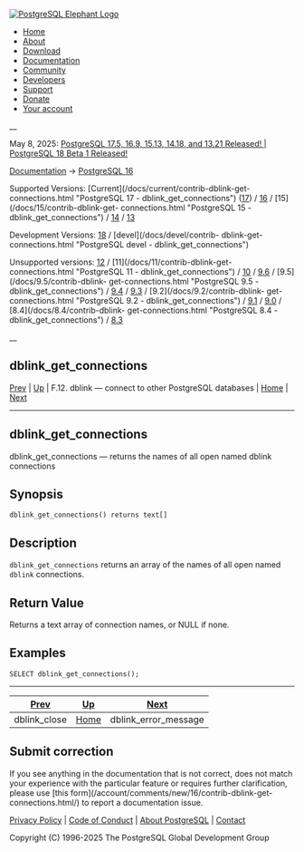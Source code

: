 [ ![PostgreSQL Elephant Logo](/media/img/about/press/elephant.png) ](/)

  * [Home](/ "Home")
  * [About](/about/ "About")
  * [Download](/download/ "Download")
  * [Documentation](/docs/ "Documentation")
  * [Community](/community/ "Community")
  * [Developers](/developer/ "Developers")
  * [Support](/support/ "Support")
  * [Donate](/about/donate/ "Donate")
  * [Your account](/account/ "Your account")

__

May 8, 2025: [ PostgreSQL 17.5, 16.9, 15.13, 14.18, and 13.21 Released! ](/about/news/postgresql-175-169-1513-1418-and-1321-released-3072/) | [ PostgreSQL 18 Beta 1 Released! ](/about/news/postgresql-18-beta-1-released-3070/)

[Documentation](/docs/ "Documentation") -> [PostgreSQL
16](/docs/16/index.html)

Supported Versions: [Current](/docs/current/contrib-dblink-get-
connections.html "PostgreSQL 17 - dblink_get_connections")
([17](/docs/17/contrib-dblink-get-connections.html "PostgreSQL 17 -
dblink_get_connections")) / [16](/docs/16/contrib-dblink-get-connections.html
"PostgreSQL 16 - dblink_get_connections") / [15](/docs/15/contrib-dblink-get-
connections.html "PostgreSQL 15 - dblink_get_connections") /
[14](/docs/14/contrib-dblink-get-connections.html "PostgreSQL 14 -
dblink_get_connections") / [13](/docs/13/contrib-dblink-get-connections.html
"PostgreSQL 13 - dblink_get_connections")

Development Versions: [18](/docs/18/contrib-dblink-get-connections.html
"PostgreSQL 18 - dblink_get_connections") / [devel](/docs/devel/contrib-
dblink-get-connections.html "PostgreSQL devel - dblink_get_connections")

Unsupported versions: [12](/docs/12/contrib-dblink-get-connections.html
"PostgreSQL 12 - dblink_get_connections") / [11](/docs/11/contrib-dblink-get-
connections.html "PostgreSQL 11 - dblink_get_connections") /
[10](/docs/10/contrib-dblink-get-connections.html "PostgreSQL 10 -
dblink_get_connections") / [9.6](/docs/9.6/contrib-dblink-get-connections.html
"PostgreSQL 9.6 - dblink_get_connections") / [9.5](/docs/9.5/contrib-dblink-
get-connections.html "PostgreSQL 9.5 - dblink_get_connections") /
[9.4](/docs/9.4/contrib-dblink-get-connections.html "PostgreSQL 9.4 -
dblink_get_connections") / [9.3](/docs/9.3/contrib-dblink-get-connections.html
"PostgreSQL 9.3 - dblink_get_connections") / [9.2](/docs/9.2/contrib-dblink-
get-connections.html "PostgreSQL 9.2 - dblink_get_connections") /
[9.1](/docs/9.1/contrib-dblink-get-connections.html "PostgreSQL 9.1 -
dblink_get_connections") / [9.0](/docs/9.0/contrib-dblink-get-connections.html
"PostgreSQL 9.0 - dblink_get_connections") / [8.4](/docs/8.4/contrib-dblink-
get-connections.html "PostgreSQL 8.4 - dblink_get_connections") /
[8.3](/docs/8.3/contrib-dblink-get-connections.html "PostgreSQL 8.3 -
dblink_get_connections")

__

dblink_get_connections  
---  
[Prev](contrib-dblink-close.html "dblink_close")  | [Up](dblink.html "F.12. dblink — connect to other PostgreSQL databases") | F.12. dblink — connect to other PostgreSQL databases | [Home](index.html "PostgreSQL 16.9 Documentation") |  [Next](contrib-dblink-error-message.html "dblink_error_message")  
  
* * *

## dblink_get_connections

dblink_get_connections — returns the names of all open named dblink
connections

## Synopsis

    
    
    dblink_get_connections() returns text[]
    

## Description

`dblink_get_connections` returns an array of the names of all open named
`dblink` connections.

## Return Value

Returns a text array of connection names, or NULL if none.

## Examples

    
    
    SELECT dblink_get_connections();
    

* * *

[Prev](contrib-dblink-close.html "dblink_close")  | [Up](dblink.html "F.12. dblink — connect to other PostgreSQL databases") |  [Next](contrib-dblink-error-message.html "dblink_error_message")  
---|---|---  
dblink_close  | [Home](index.html "PostgreSQL 16.9 Documentation") |  dblink_error_message  
  
## Submit correction

If you see anything in the documentation that is not correct, does not match
your experience with the particular feature or requires further clarification,
please use [this form](/account/comments/new/16/contrib-dblink-get-
connections.html/) to report a documentation issue.

[Privacy Policy](/about/privacypolicy) | [Code of Conduct](/about/policies/coc/) | [About PostgreSQL](/about/) | [Contact](/about/contact/)  

Copyright (C) 1996-2025 The PostgreSQL Global Development Group

